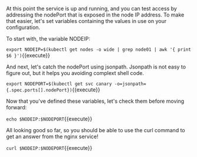 At this point the service is up and running, and you can test access by addressing the nodePort that is exposed in the node IP address. To make that easier, let's set variables containing the values in use on your configuration. 

To start with, the variable NODEIP:

`export NODEIP=$(kubectl get nodes -o wide | grep node01 | awk '{ print $6 }')`{{execute}}

And next, let's catch the nodePort using jsonpath. Jsonpath is not easy to figure out, but it helps you avoiding complext shell code. 

`export NODEPORT=$(kubectl get svc canary -o=jsonpath={.spec.ports[].nodePort})`{{execute}}

Now that you've defined these variables, let's check them before moving forward:

`echo $NODEIP:$NODEPORT`{{execute}}

All looking good so far, so you should be able to use the curl command to get an answer from the nginx service!

`curl $NODEIP:$NODEPORT`{{execute}}
